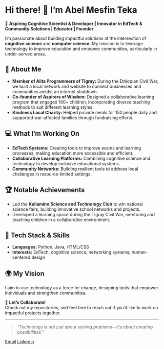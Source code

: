  # Hi there! 👋 I’m **Abel Mesfin Teka**  

🌟 **Aspiring Cognitive Scientist & Developer | Innovator in EdTech & Community Solutions | Educator | Founder**  

I’m passionate about building impactful solutions at the intersection of **cognitive science** and **computer science**. My mission is to leverage technology to improve education and empower communities, particularly in under-served areas.

## 🚀 **About Me**

- **Member of Alita Programmers of Tigray:** During the Ethiopian Civil War, we built a local network and website to connect businesses and communities amidst an internet shutdown.  
- **Co-founder of Aspirers of Wisdom:** Designed a collaborative learning program that engaged 180+ children, incorporating diverse teaching methods to suit different learning styles.  
- **Kindness Local Charity:** Helped provide meals for 150 people daily and supported war-affected families through fundraising efforts.  

## 💻 **What I’m Working On**

- **EdTech Systems:** Creating tools to improve exams and learning processes, making education more accessible and efficient.  
- **Collaborative Learning Platforms:** Combining cognitive science and technology to develop inclusive educational systems.  
- **Community Networks:** Building resilient tools to address local challenges in resource-limited settings.  

## 🏆 **Notable Achievements**  

- Led the **Kallamino Science and Technology Club** to win national science fairs, building innovative school networks and projects.  
- Developed a learning space during the Tigray Civil War, mentoring and teaching children in a collaborative environment.  

## 🎯 **Tech Stack & Skills**

- **Languages:** Python, Java, HTML/CSS  
- **Interests:** EdTech, cognitive science, networking systems, human-centered design  

## 🌍 **My Vision**

I aim to use technology as a force for change, designing tools that empower individuals and strengthen communities.  

📩 **Let’s Collaborate!**  
Check out my repositories, and feel free to reach out if you’d like to work on impactful projects together.  

<!-- I want to add a quote as emphasis not as heading. For joy!-->
---  
>*“Technology is not just about solving problems—it’s about creating possibilities.”*

[Email](tekaabel04@gmail.com)
[Linkedin](https://www.linkedin.com/in/abel-mesfin-teka-98281027a/)

